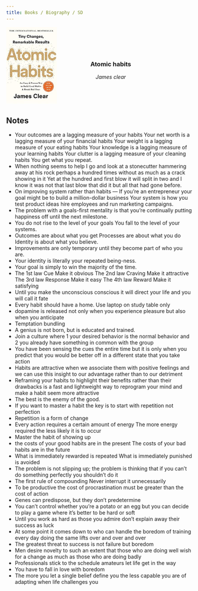 ```yaml
---
title: Books / Biography / SD
---
```

<div class="container" style="display: flex; align-items: center;">
  <div> 
    <img src="/_assets/images/books/james-clear-atomic-habits.jpg" 
         alt="Atomic habits"
         height="60%"
         width="60%"/>
  </div>
  <div style="text-align: center">
    <span>
        <h3>Atomic habits</h3>
        <span><i>James clear</i></span>
    </span>
  </div>
</div>

## Notes
- Your outcomes are a lagging measure of your habits Your net worth is a lagging measure of your financial habits Your weight is a lagging measure of your eating habits Your knowledge is a lagging measure of your learning habits Your clutter is a lagging measure of your cleaning habits You get what you repeat.
- When nothing seems to help I go and look at a stonecutter hammering away at his rock perhaps a hundred times without as much as a crack showing in it Yet at the hundred and first blow it will split in two and I know it was not that last blow that did it but all that had gone before.
- On improving system rather than habits — If you’re an entrepreneur your goal might be to build a million-dollar business Your system is how you test product ideas hire employees and run marketing campaigns.
- The problem with a goals-first mentality is that you’re continually putting happiness off until the next milestone.
- You do not rise to the level of your goals You fall to the level of your systems.
- Outcomes are about what you get Processes are about what you do Identity is about what you believe.
- Improvements are only temporary until they become part of who you are.
- Your identity is literally your repeated being-ness.
- Your goal is simply to win the majority of the time.
- The 1st law Cue Make it obvious The 2nd law Craving Make it attractive The 3rd law Response Make it easy The 4th law Reward Make it satisfying
- Until you make the unconscious conscious it will direct your life and you will call it fate
- Every habit should have a home. Use laptop on study table only
- dopamine is released not only when you experience pleasure but also when you anticipate
- Temptation bundling
- A genius is not born, but is educated and trained.
- Join a culture where 1 your desired behavior is the normal behavior and 2 you already have something in common with the group
- You have been sensing the cues the entire time but it is only when you predict that you would be better off in a different state that you take action
- Habits are attractive when we associate them with positive feelings and we can use this insight to our advantage rather than to our detriment
- Reframing your habits to highlight their benefits rather than their drawbacks is a fast and lightweight way to reprogram your mind and make a habit seem more attractive
- The best is the enemy of the good.
- If you want to master a habit the key is to start with repetition not perfection
- Repetition is a form of change
- Every action requires a certain amount of energy The more energy required the less likely it is to occur
- Master the habit of showing up
- the costs of your good habits are in the present The costs of your bad habits are in the future
- What is immediately rewarded is repeated What is immediately punished is avoided
- The problem is not slipping up; the problem is thinking that if you can’t do something perfectly you shouldn’t do it
- The first rule of compounding Never interrupt it unnecessarily
- To be productive the cost of procrastination must be greater than the cost of action
- Genes can predispose, but they don’t predetermine
- You can’t control whether you’re a potato or an egg but you can decide to play a game where it’s better to be hard or soft
- Until you work as hard as those you admire don’t explain away their success as luck
- At some point it comes down to who can handle the boredom of training every day doing the same lifts over and over and over
- The greatest threat to success is not failure but boredom
- Men desire novelty to such an extent that those who are doing well wish for a change as much as those who are doing badly
- Professionals stick to the schedule amateurs let life get in the way
- You have to fall in love with boredom
- The more you let a single belief define you the less capable you are of adapting when life challenges you
